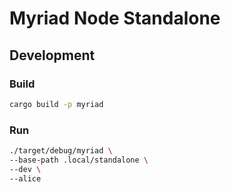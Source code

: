 # Myriad Node Standalone

## Development

### Build

```bash
cargo build -p myriad
```

### Run

```bash
./target/debug/myriad \
--base-path .local/standalone \
--dev \
--alice
```
